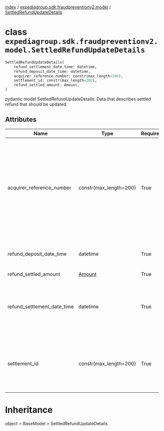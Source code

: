 [index](index.md) /
[expediagroup.sdk.fraudpreventionv2.model](expediagroup.sdk.fraudpreventionv2.model.md)
/ [SettledRefundUpdateDetails](SettledRefundUpdateDetails.md)

# class `expediagroup.sdk.fraudpreventionv2.model.SettledRefundUpdateDetails`

```python
SettledRefundUpdateDetails(
    refund_settlement_date_time: datetime,
    refund_deposit_date_time: datetime,
    acquirer_reference_number: constr(max_length=200),
    settlement_id: constr(max_length=200),
    refund_settled_amount: Amount,
)
```

pydantic model SettledRefundUpdateDetails: Data that describes settled
refund that should be updated.

## Attributes

| Name                        | Type                   | Required | Description                                                                                                                                                                                                                                                                                               |
| --------------------------- | ---------------------- | -------- | --------------------------------------------------------------------------------------------------------------------------------------------------------------------------------------------------------------------------------------------------------------------------------------------------------- |
| acquirer_reference_number   | constr(max_length=200) | True     | A unique number that tags a credit or debit card transaction when it goes from the merchant’s bank through to the cardholder’s bank.<br/>Typically, merchants can get this number from their payment processors.<br/>This number is used when dealing with disputes/chargebacks on original transactions. |
| refund_deposit_date_time    | datetime               | True     | Date and time when the refund was deposited to the original form of payment.                                                                                                                                                                                                                              |
| refund_settled_amount       | [Amount](Amount.md)    | True     | …                                                                                                                                                                                                                                                                                                         |
| refund_settlement_date_time | datetime               | True     | Date and time when the 3rd party payment processor confirmed that a previously submitted payment refund has settled at the participating financial institutions.                                                                                                                                          |
| settlement_id               | constr(max_length=200) | True     | Unique settlement identifier specific to the payment processor for the settlement transaction generated for a previously submitted payment refund.                                                                                                                                                        |

# Inheritance

object > BaseModel > SettledRefundUpdateDetails

